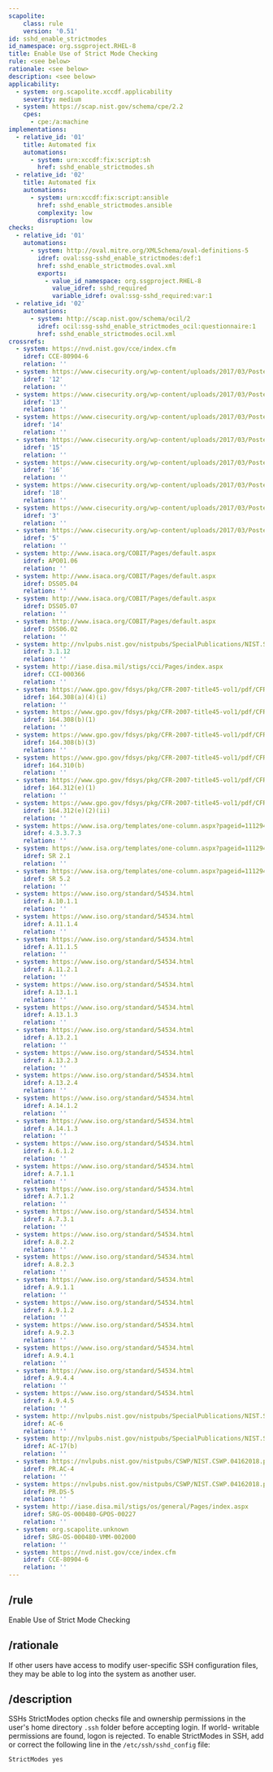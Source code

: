 ```yaml
---
scapolite:
    class: rule
    version: '0.51'
id: sshd_enable_strictmodes
id_namespace: org.ssgproject.RHEL-8
title: Enable Use of Strict Mode Checking
rule: <see below>
rationale: <see below>
description: <see below>
applicability:
  - system: org.scapolite.xccdf.applicability
    severity: medium
  - system: https://scap.nist.gov/schema/cpe/2.2
    cpes:
      - cpe:/a:machine
implementations:
  - relative_id: '01'
    title: Automated fix
    automations:
      - system: urn:xccdf:fix:script:sh
        href: sshd_enable_strictmodes.sh
  - relative_id: '02'
    title: Automated fix
    automations:
      - system: urn:xccdf:fix:script:ansible
        href: sshd_enable_strictmodes.ansible
        complexity: low
        disruption: low
checks:
  - relative_id: '01'
    automations:
      - system: http://oval.mitre.org/XMLSchema/oval-definitions-5
        idref: oval:ssg-sshd_enable_strictmodes:def:1
        href: sshd_enable_strictmodes.oval.xml
        exports:
          - value_id_namespace: org.ssgproject.RHEL-8
            value_idref: sshd_required
            variable_idref: oval:ssg-sshd_required:var:1
  - relative_id: '02'
    automations:
      - system: http://scap.nist.gov/schema/ocil/2
        idref: ocil:ssg-sshd_enable_strictmodes_ocil:questionnaire:1
        href: sshd_enable_strictmodes.ocil.xml
crossrefs:
  - system: https://nvd.nist.gov/cce/index.cfm
    idref: CCE-80904-6
    relation: ''
  - system: https://www.cisecurity.org/wp-content/uploads/2017/03/Poster_Winter2016_CSCs.pdf
    idref: '12'
    relation: ''
  - system: https://www.cisecurity.org/wp-content/uploads/2017/03/Poster_Winter2016_CSCs.pdf
    idref: '13'
    relation: ''
  - system: https://www.cisecurity.org/wp-content/uploads/2017/03/Poster_Winter2016_CSCs.pdf
    idref: '14'
    relation: ''
  - system: https://www.cisecurity.org/wp-content/uploads/2017/03/Poster_Winter2016_CSCs.pdf
    idref: '15'
    relation: ''
  - system: https://www.cisecurity.org/wp-content/uploads/2017/03/Poster_Winter2016_CSCs.pdf
    idref: '16'
    relation: ''
  - system: https://www.cisecurity.org/wp-content/uploads/2017/03/Poster_Winter2016_CSCs.pdf
    idref: '18'
    relation: ''
  - system: https://www.cisecurity.org/wp-content/uploads/2017/03/Poster_Winter2016_CSCs.pdf
    idref: '3'
    relation: ''
  - system: https://www.cisecurity.org/wp-content/uploads/2017/03/Poster_Winter2016_CSCs.pdf
    idref: '5'
    relation: ''
  - system: http://www.isaca.org/COBIT/Pages/default.aspx
    idref: APO01.06
    relation: ''
  - system: http://www.isaca.org/COBIT/Pages/default.aspx
    idref: DSS05.04
    relation: ''
  - system: http://www.isaca.org/COBIT/Pages/default.aspx
    idref: DSS05.07
    relation: ''
  - system: http://www.isaca.org/COBIT/Pages/default.aspx
    idref: DSS06.02
    relation: ''
  - system: http://nvlpubs.nist.gov/nistpubs/SpecialPublications/NIST.SP.800-171.pdf
    idref: 3.1.12
    relation: ''
  - system: http://iase.disa.mil/stigs/cci/Pages/index.aspx
    idref: CCI-000366
    relation: ''
  - system: https://www.gpo.gov/fdsys/pkg/CFR-2007-title45-vol1/pdf/CFR-2007-title45-vol1-chapA-subchapC.pdf
    idref: 164.308(a)(4)(i)
    relation: ''
  - system: https://www.gpo.gov/fdsys/pkg/CFR-2007-title45-vol1/pdf/CFR-2007-title45-vol1-chapA-subchapC.pdf
    idref: 164.308(b)(1)
    relation: ''
  - system: https://www.gpo.gov/fdsys/pkg/CFR-2007-title45-vol1/pdf/CFR-2007-title45-vol1-chapA-subchapC.pdf
    idref: 164.308(b)(3)
    relation: ''
  - system: https://www.gpo.gov/fdsys/pkg/CFR-2007-title45-vol1/pdf/CFR-2007-title45-vol1-chapA-subchapC.pdf
    idref: 164.310(b)
    relation: ''
  - system: https://www.gpo.gov/fdsys/pkg/CFR-2007-title45-vol1/pdf/CFR-2007-title45-vol1-chapA-subchapC.pdf
    idref: 164.312(e)(1)
    relation: ''
  - system: https://www.gpo.gov/fdsys/pkg/CFR-2007-title45-vol1/pdf/CFR-2007-title45-vol1-chapA-subchapC.pdf
    idref: 164.312(e)(2)(ii)
    relation: ''
  - system: https://www.isa.org/templates/one-column.aspx?pageid=111294&productId=116731
    idref: 4.3.3.7.3
    relation: ''
  - system: https://www.isa.org/templates/one-column.aspx?pageid=111294&productId=116785
    idref: SR 2.1
    relation: ''
  - system: https://www.isa.org/templates/one-column.aspx?pageid=111294&productId=116785
    idref: SR 5.2
    relation: ''
  - system: https://www.iso.org/standard/54534.html
    idref: A.10.1.1
    relation: ''
  - system: https://www.iso.org/standard/54534.html
    idref: A.11.1.4
    relation: ''
  - system: https://www.iso.org/standard/54534.html
    idref: A.11.1.5
    relation: ''
  - system: https://www.iso.org/standard/54534.html
    idref: A.11.2.1
    relation: ''
  - system: https://www.iso.org/standard/54534.html
    idref: A.13.1.1
    relation: ''
  - system: https://www.iso.org/standard/54534.html
    idref: A.13.1.3
    relation: ''
  - system: https://www.iso.org/standard/54534.html
    idref: A.13.2.1
    relation: ''
  - system: https://www.iso.org/standard/54534.html
    idref: A.13.2.3
    relation: ''
  - system: https://www.iso.org/standard/54534.html
    idref: A.13.2.4
    relation: ''
  - system: https://www.iso.org/standard/54534.html
    idref: A.14.1.2
    relation: ''
  - system: https://www.iso.org/standard/54534.html
    idref: A.14.1.3
    relation: ''
  - system: https://www.iso.org/standard/54534.html
    idref: A.6.1.2
    relation: ''
  - system: https://www.iso.org/standard/54534.html
    idref: A.7.1.1
    relation: ''
  - system: https://www.iso.org/standard/54534.html
    idref: A.7.1.2
    relation: ''
  - system: https://www.iso.org/standard/54534.html
    idref: A.7.3.1
    relation: ''
  - system: https://www.iso.org/standard/54534.html
    idref: A.8.2.2
    relation: ''
  - system: https://www.iso.org/standard/54534.html
    idref: A.8.2.3
    relation: ''
  - system: https://www.iso.org/standard/54534.html
    idref: A.9.1.1
    relation: ''
  - system: https://www.iso.org/standard/54534.html
    idref: A.9.1.2
    relation: ''
  - system: https://www.iso.org/standard/54534.html
    idref: A.9.2.3
    relation: ''
  - system: https://www.iso.org/standard/54534.html
    idref: A.9.4.1
    relation: ''
  - system: https://www.iso.org/standard/54534.html
    idref: A.9.4.4
    relation: ''
  - system: https://www.iso.org/standard/54534.html
    idref: A.9.4.5
    relation: ''
  - system: http://nvlpubs.nist.gov/nistpubs/SpecialPublications/NIST.SP.800-53r4.pdf
    idref: AC-6
    relation: ''
  - system: http://nvlpubs.nist.gov/nistpubs/SpecialPublications/NIST.SP.800-53r4.pdf
    idref: AC-17(b)
    relation: ''
  - system: https://nvlpubs.nist.gov/nistpubs/CSWP/NIST.CSWP.04162018.pdf
    idref: PR.AC-4
    relation: ''
  - system: https://nvlpubs.nist.gov/nistpubs/CSWP/NIST.CSWP.04162018.pdf
    idref: PR.DS-5
    relation: ''
  - system: http://iase.disa.mil/stigs/os/general/Pages/index.aspx
    idref: SRG-OS-000480-GPOS-00227
    relation: ''
  - system: org.scapolite.unknown
    idref: SRG-OS-000480-VMM-002000
    relation: ''
  - system: https://nvd.nist.gov/cce/index.cfm
    idref: CCE-80904-6
    relation: ''
---
```



## /rule

Enable Use of Strict Mode Checking

## /rationale

If
other users have access to modify user-specific SSH configuration files,
they may be able to log into the system as another user.

## /description

SSHs
StrictModes option checks file and ownership permissions in the user\'s
home directory `.ssh` folder before accepting login. If world- writable
permissions are found, logon is rejected. To enable StrictModes in SSH,
add or correct the following line in the `/etc/ssh/sshd_config` file:

``` 
StrictModes yes
```
